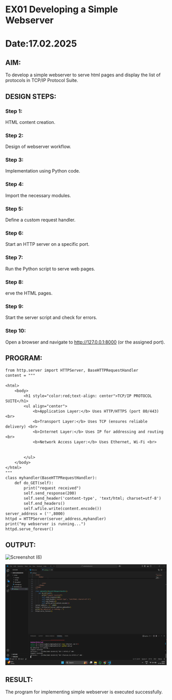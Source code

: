 # EX01 Developing a Simple Webserver
# Date:17.02.2025

## AIM:
To develop a simple webserver to serve html pages and display the list of protocols in TCP/IP Protocol Suite.

## DESIGN STEPS:
### Step 1: 
HTML content creation.

### Step 2:
Design of webserver workflow.

### Step 3:
Implementation using Python code.

### Step 4:
Import the necessary modules.

### Step 5:
Define a custom request handler.

### Step 6:
Start an HTTP server on a specific port.

### Step 7:
Run the Python script to serve web pages.

### Step 8:
erve the HTML pages.

### Step 9:
Start the server script and check for errors.

### Step 10:
Open a browser and navigate to http://127.0.0.1:8000 (or the assigned port).

## PROGRAM:
```
from http.server import HTTPServer, BaseHTTPRequestHandler
content = """

<html>
    <body>
        <h1 style="color:red;text-align: center">TCP/IP PROTOCOL SUITE</h1>
        <ul align="center">
            <b>Application Layer:</b> Uses HTTP/HTTPS (port 80/443) <br>
            <b>Transport Layer:</b>	Uses TCP (ensures reliable delivery) <br>
            <b>Internet Layer:</b> Uses IP for addressing and routing <br>
            <b>Network Access Layer:</b> Uses Ethernet, Wi-Fi <br>
            

        </ul>
    </body>
</html>
"""
class myhandler(BaseHTTPRequestHandler):
    def do_GET(self):
        print("request received")
        self.send_response(200)
        self.send_header('content-type', 'text/html; charset=utf-8')
        self.end_headers()
        self.wfile.write(content.encode())
server_address = ('',8000)
httpd = HTTPServer(server_address,myhandler)
print("my webserver is running...")
httpd.serve_forever()
```
## OUTPUT:
![Screenshot (6)](https://github.com/user-attachments/assets/cb311d5d-bf57-4e41-b4c7-d8d3bcb054d0)

![alt text](<Screenshot (5).png>)

## RESULT:
The program for implementing simple webserver is executed successfully.
